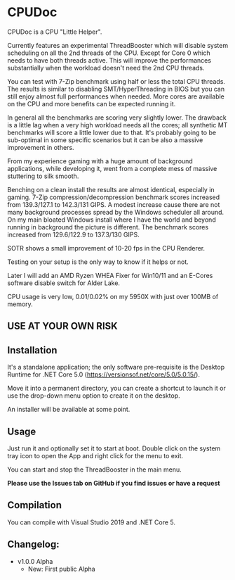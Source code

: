 ﻿# CPUDoc


CPUDoc is a CPU "Little Helper".

Currently features an experimental ThreadBooster which will disable system scheduling on all the 2nd threads of the CPU.
Except for Core 0 which needs to have both threads active.
This will improve the performances substantially when the workload doesn't need the 2nd CPU threads.

You can test with 7-Zip benchmark using half or less the total CPU threads.
The results is similar to disabling SMT/HyperThreading in BIOS but you can still enjoy almost full performances when needed.
More cores are available on the CPU and more benefits can be expected running it.

In general all the benchmarks are scoring very slightly lower.
The drawback is a little lag when a very high workload needs all the cores; all synthetic MT benchmarks will score a little lower due to that.
It's probably going to be sub-optimal in some specific scenarios but it can be also a massive improvement in others.

From my experience gaming with a huge amount of background applications, while developing it, went from a complete mess of massive stuttering to silk smooth.

Benching on a clean install the results are almost identical, especially in gaming.
7-Zip compression/decompression benchmark scores increased from 139.3/127.1 to 142.3/131 GIPS.
A modest increase cause there are not many background processes spread by the Windows scheduler all around.
On my main bloated Windows install where I have the world and beyond running in background the picture is different.
The benchmark scores increased from 129.6/122.9 to 137.3/130 GIPS.

SOTR shows a small improvement of 10-20 fps in the CPU Renderer.

Testing on your setup is the only way to know if it helps or not.

Later I will add an AMD Ryzen WHEA Fixer for Win10/11 and an E-Cores software disable switch for Alder Lake.

CPU usage is very low, 0.01/0.02% on my 5950X with just over 100MB of memory.


## **USE AT YOUR OWN RISK**


## Installation

It's a standalone application; the only software pre-requisite is the Desktop Runtime for .NET Core 5.0 (https://versionsof.net/core/5.0/5.0.15/).

Move it into a permanent directory, you can create a shortcut to launch it or use the drop-down menu option to create it on the desktop.

An installer will be available at some point.


## Usage

Just run it and optionally set it to start at boot.
Double click on the system tray icon to open the App and right click for the menu to exit.

You can start and stop the ThreadBooster in the main menu.

**Please use the Issues tab on GitHub if you find issues or have a request**


## Compilation

You can compile with Visual Studio 2019 and .NET Core 5.


## Changelog:

- v1.0.0 Alpha
    - New: First public Alpha